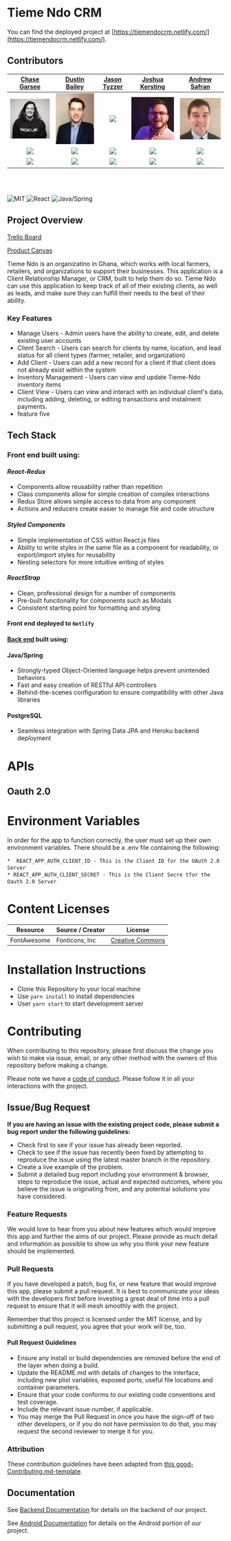 # Tieme Ndo CRM

You can find the deployed project at [https://tiemendocrm.netlify.com/](https://tiemendocrm.netlify.com/).

## Contributors

|                                [Chase Garsee](https://github.com/chasegarsee)                                 |                                              [Dustin Bailey](https://github.com/dgbailey)                                               |                                                     [Jason Tyzzer](https://github.com/JTyzz)                                                     |                                             [Joshua Kersting](https://github.com/KerstingJ)                                              |                                               [Andrew Safran](https://github.com/AWSafran)                                               |
| :-----------------------------------------------------------------------------------------------------------: | :-------------------------------------------------------------------------------------------------------------------------------------: | :----------------------------------------------------------------------------------------------------------------------------------------------: | :--------------------------------------------------------------------------------------------------------------------------------------: | :--------------------------------------------------------------------------------------------------------------------------------------: |
|                [<img src="./team/Chase.jpg" width = "200" />](https://github.com/chasegarsee)                 |                              [<img src="./team/dustin.jpg" width = "200" />](https://github.com/dgbailey)                               | [<img src="https://www.dalesjewelers.com/wp-content/uploads/2018/10/placeholder-silhouette-male.png" width = "200" />](https://github.com/JTyzz) |                               [<img src="./team/Josh.jpg" width = "200" />](https://github.com/KerstingJ)                                |                               [<img src="./team/Andrew.jpg" width = "200" />](https://github.com/AWSafran)                               |
|           [<img src="https://github.com/favicon.ico" width="15"> ](https://github.com/chasegarsee)            |                          [<img src="https://github.com/favicon.ico" width="15"> ](https://github.com/dgbailey)                          |                                [<img src="https://github.com/favicon.ico" width="15"> ](https://github.com/JTyzz)                                |                          [<img src="https://github.com/favicon.ico" width="15"> ](https://github.com/KerstingJ)                          |                          [<img src="https://github.com/favicon.ico" width="15"> ](https://github.com/AWSafran)                           |
| [ <img src="https://static.licdn.com/sc/h/al2o9zrvru7aqj8e1x2rzsrca" width="15"> ](https://www.linkedin.com/) | [ <img src="https://static.licdn.com/sc/h/al2o9zrvru7aqj8e1x2rzsrca" width="15"> ](https://www.linkedin.com/in/dustin-bailey-758ab195/) |                  [ <img src="https://static.licdn.com/sc/h/al2o9zrvru7aqj8e1x2rzsrca" width="15"> ](https://www.linkedin.com/)                   | [ <img src="https://static.licdn.com/sc/h/al2o9zrvru7aqj8e1x2rzsrca" width="15"> ](https://www.linkedin.com/in/josh-kersting-86142911b/) | [ <img src="https://static.licdn.com/sc/h/al2o9zrvru7aqj8e1x2rzsrca" width="15"> ](https://www.linkedin.com/in/andrew-safran-5a1432114/) |

<br>
<br>

![MIT](https://img.shields.io/packagist/l/doctrine/orm.svg)
![React](https://img.shields.io/badge/react-v16.7.0--alpha.2-blue.svg)
![Java/Spring](https://img.shields.io/badge/Java/Spring-JDK_11-blue.svg)

## Project Overview

[Trello Board](https://trello.com/b/5Svtzpqc/labs13-agriculture)

[Product Canvas](https://docs.google.com/document/d/1_fGETRF4KUppUkOO7DZxUqPFMrWGGSpBdn_sash6JOA/edit?usp=sharing)

Tieme Ndo is an organizatino in Ghana, which works with local farmers, retailers, and organizations to support their businesses. This application is a Client Relationship Manager, or CRM, built to help them do so. Tieme Ndo can use this application to keep track of all of their existing clients, as well as leads, and make sure they can fulfill their needs to the best of their ability.

### Key Features

- Manage Users - Admin users have the ability to create, edit, and delete existing user accounts
- Client Search - Users can search for clients by name, location, and lead status for all client types (farmer, retailer, and organization)
- Add Client - Users can add a new record for a client if that client does not already exist within the system
- Inventory Management - Users can view and update Tieme-Ndo inventory items
- Client View - Users can view and interact with an individual client's data, including adding, deleting, or editing transactions and instalment payments.
- feature five

## Tech Stack

### Front end built using:

#### _React-Redux_

- Components allow reusability rather than repetition
- Class components allow for simple creation of complex interactions
- Redux Store allows simple access to data from any component
- Actions and reducers create easier to manage file and code structure

#### _Styled Components_

- Simple implementation of CSS within React.js files
- Ability to write styles in the same file as a component for readability, or export/import styles for reusability
- Nesting selectors for more intuitive writing of styles

#### _ReactStrap_

- Clean, professional design for a number of components
- Pre-built funcitonality for components such as Modals
- Consistent starting point for formatting and styling

#### Front end deployed to `Netlify`

#### [Back end](https://github.com/labs13-agriculture/Tiemendo-Back-End) built using:

#### Java/Spring

- Strongly-typed Object-Oriented language helps prevent unintended behaviors
- Fast and easy creation of RESTful API controllers
- Behind-the-scenes configuration to ensure compatibility with other Java libraries

#### PostgreSQL

- Seamless integration with Spring Data JPA and Heroku backend deployment

# APIs

## Oauth 2.0

# Environment Variables

In order for the app to function correctly, the user must set up their own environment variables. There should be a .env file containing the following:

    *  REACT_APP_AUTH_CLIENT_ID - This is the Client ID for the OAuth 2.0 Server
    * REACT_APP_AUTH_CLIENT_SECRET - This is the Client Secre tfor the Oauth 2.0 Server

# Content Licenses

| Resource    | Source / Creator | License                                                  |
| ----------- | ---------------- | -------------------------------------------------------- |
| FontAwesome | Fonticons, Inc   | [Creative Commons](https://fontawesome.com/license/free) |

# Installation Instructions

- Clone this Repository to your local machine
- Use `yarn install` to install dependencies
- User `yarn start` to start development server

# Contributing

When contributing to this repository, please first discuss the change you wish to make via issue, email, or any other method with the owners of this repository before making a change.

Please note we have a [code of conduct](./CODE_OF_CONDUCT.md). Please follow it in all your interactions with the project.

## Issue/Bug Request

**If you are having an issue with the existing project code, please submit a bug report under the following guidelines:**

- Check first to see if your issue has already been reported.
- Check to see if the issue has recently been fixed by attempting to reproduce the issue using the latest master branch in the repository.
- Create a live example of the problem.
- Submit a detailed bug report including your environment & browser, steps to reproduce the issue, actual and expected outcomes, where you believe the issue is originating from, and any potential solutions you have considered.

### Feature Requests

We would love to hear from you about new features which would improve this app and further the aims of our project. Please provide as much detail and information as possible to show us why you think your new feature should be implemented.

### Pull Requests

If you have developed a patch, bug fix, or new feature that would improve this app, please submit a pull request. It is best to communicate your ideas with the developers first before investing a great deal of time into a pull request to ensure that it will mesh smoothly with the project.

Remember that this project is licensed under the MIT license, and by submitting a pull request, you agree that your work will be, too.

#### Pull Request Guidelines

- Ensure any install or build dependencies are removed before the end of the layer when doing a build.
- Update the README.md with details of changes to the interface, including new plist variables, exposed ports, useful file locations and container parameters.
- Ensure that your code conforms to our existing code conventions and test coverage.
- Include the relevant issue number, if applicable.
- You may merge the Pull Request in once you have the sign-off of two other developers, or if you do not have permission to do that, you may request the second reviewer to merge it for you.

### Attribution

These contribution guidelines have been adapted from [this good-Contributing.md-template](https://gist.github.com/PurpleBooth/b24679402957c63ec426).

## Documentation

See [Backend Documentation](https://github.com/labs13-agriculture/Tiemendo-Back-End/blob/master2/README.md) for details on the backend of our project.

See [Android Documentation](https://github.com/labs13-agriculture/android/blob/master/README.md) for details on the Android portion of our project.
